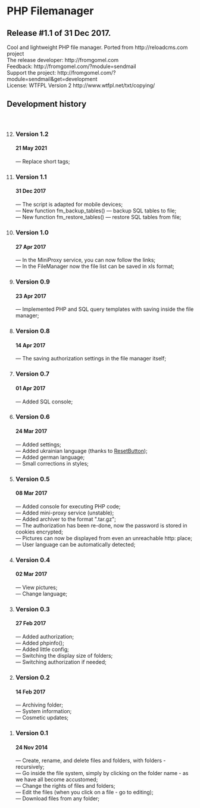 <h1>PHP Filemanager</h1>
<h2>Release #1.1 of 31 Dec 2017.</h2>
Cool and lightweight PHP file manager. 
Ported from http://reloadcms.com project<br />
The release developer: http://fromgomel.com<br />
Feedback: http://fromgomel.com/?module=sendmail<br />
Support the project: http://fromgomel.com/?module=sendmail&get=development<br />
License: WTFPL Version 2 http://www.wtfpl.net/txt/copying/

<h2>Development history</h2><br />
<ol reversed>
	<li>
		<h3>Version 1.2</h3>
		<h4>21 May 2021</h4>
		<p>
			— Replace short tags;<br />
		</p>
	</li>
	<li>
		<h3>Version 1.1</h3>
		<h4>31 Dec 2017</h4>
		<p>
			— The script is adapted for mobile devices;<br />
			— New function fm_backup_tables() — backup SQL tables to file;<br />
			— New function fm_restore_tables() — restore SQL tables from file;<br />
		</p>
	</li>
	<li>
		<h3>Version 1.0</h3>
		<h4>27 Apr 2017</h4>
		<p>
			— In the MiniProxy service, you can now follow the links;<br />
			— In the FileManager now the file list can be saved in xls format;<br />
		</p>
	</li>
	<li>
		<h3>Version 0.9</h3>
		<h4>23 Apr 2017</h4>
		<p>
			— Implemented PHP and SQL query templates with saving inside the file manager;<br />
		</p>
	</li>
	<li>
		<h3>Version 0.8</h3>
		<h4>14 Apr 2017</h4>
		<p>
			— The saving authorization settings in the file manager itself;<br />
		</p>
	</li>
	<li>
		<h3>Version 0.7</h3>
		<h4>01 Apr 2017</h4>
		<p>
			— Added SQL console;<br />
		</p>
	</li>
	<li>
		<h3>Version 0.6</h3>
		<h4>24 Mar 2017</h4>
		<p>
			— Added settings;<br />
			— Added ukrainian language (thanks to <a href="https://github.com/ResetButton">ResetButton</a>);<br />
			— Added german language;<br />
			— Small corrections in styles;<br />
		</p>
	</li>
	<li>
		<h3>Version 0.5</h3>
		<h4>08 Mar 2017</h4>
		<p>
			— Added console for executing PHP code;<br />
			— Added mini-proxy service (unstable);<br />
			— Added archiver to the format ".tar.gz";<br />
			— The authorization has been re-done, now the password is stored in cookies encrypted;<br />
			— Pictures can now be displayed from even an unreachable http: place;<br />
			— User language can be automatically detected;<br />
		</p>
	</li>
	<li>
		<h3>Version 0.4</h3>
		<h4>02 Mar 2017</h4>
		<p>
			— View pictures;<br />
			— Change language;<br />
		</p>
	</li>
	<li>
		<h3>Version 0.3</h3>
		<h4>27 Feb 2017</h4>
		<p>
			— Added authorization;<br />
			— Added phpinfo();<br />
			— Added little config;<br />
			— Switching the display size of folders;<br />
			— Switching authorization if needed;<br />
		</p>
	</li>
	<li>
		<h3>Version 0.2</h3>
		<h4>14 Feb 2017</h4>
		<p>
			— Archiving folder;<br />
			— System information;<br />
			— Cosmetic updates;<br />
		</p>
	</li>
	<li>
		<h3>Version 0.1</h3>
		<h4>24 Nov 2014</h4>
		<p>
			— Create, rename, and delete files and folders, with folders - recursively;<br />
			— Go inside the file system, simply by clicking on the folder name - as we have all become accustomed;<br />
			— Change the rights of files and folders;<br />
			— Edit the files (when you click on a file - go to editing);<br />
			— Download files from any folder;<br />
		</p>
	</li>
</ol>
<br />
